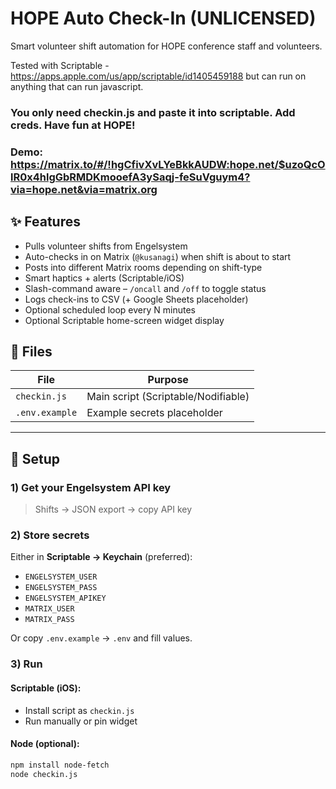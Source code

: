# HOPE Auto Check-In (UNLICENSED)

Smart volunteer shift automation for HOPE conference staff and volunteers.

Tested with Scriptable - https://apps.apple.com/us/app/scriptable/id1405459188
but can run on anything that can run javascript. 




### You only need checkin.js and paste it into scriptable. Add creds. Have fun at HOPE! 

### Demo: https://matrix.to/#/!hgCfivXvLYeBkkAUDW:hope.net/$uzoQcOlR0x4hlgGbRMDKmooefA3ySaqj-feSuVguym4?via=hope.net&via=matrix.org

## ✨ Features

- Pulls volunteer shifts from Engelsystem
- Auto-checks in on Matrix (`@kusanagi`) when shift is about to start
- Posts into different Matrix rooms depending on shift-type
- Smart haptics + alerts (Scriptable/iOS)
- Slash-command aware – `/oncall` and `/off` to toggle status
- Logs check-ins to CSV (+ Google Sheets placeholder)
- Optional scheduled loop every N minutes
- Optional Scriptable home-screen widget display

## 📁 Files

| File          | Purpose                                |
|---------------|----------------------------------------|
| `checkin.js`  | Main script (Scriptable/Nodifiable)     |
| `.env.example`| Example secrets placeholder            |

---

## 🔧 Setup

### 1) Get your Engelsystem API key
> Shifts → JSON export → copy API key

### 2) Store secrets

Either in **Scriptable → Keychain** (preferred):
- `ENGELSYSTEM_USER`
- `ENGELSYSTEM_PASS`
- `ENGELSYSTEM_APIKEY`
- `MATRIX_USER`
- `MATRIX_PASS`

Or copy `.env.example` → `.env` and fill values.

### 3) Run

#### Scriptable (iOS):
- Install script as `checkin.js`
- Run manually or pin widget

#### Node (optional):
```bash
npm install node-fetch
node checkin.js
